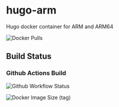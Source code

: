 # hugo-arm

Hugo docker container for ARM and ARM64

![Docker Pulls](https://img.shields.io/docker/pulls/gossetant/hugo-arm)

## Build Status

### Github Actions Build

![Github Workflow Status](https://img.shields.io/github/workflow/status/antoniofagardo/hugo-arm/Build)

![Docker Image Size (tag)](https://img.shields.io/docker/image-size/gossetant/hugo-arm/latest)

